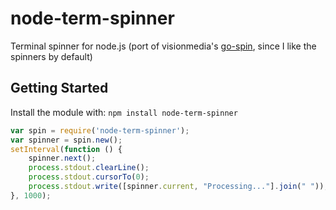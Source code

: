 # node-term-spinner

Terminal spinner for node.js (port of visionmedia's [go-spin](https://github.com/visionmedia/go-spin), since I like the spinners by default)

## Getting Started
Install the module with: `npm install node-term-spinner`

```javascript
var spin = require('node-term-spinner');
var spinner = spin.new();
setInterval(function () {
	spinner.next();
	process.stdout.clearLine();
	process.stdout.cursorTo(0);
	process.stdout.write([spinner.current, "Processing..."].join(" "));
}, 1000);
```
